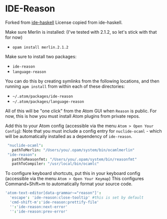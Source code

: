 # IDE-Reason

Forked from [ide-haskell](https://github.com/atom-haskell/ide-haskell)
License copied from ide-haskell.

Make sure Merlin is installed:
(I've tested with 2.1.2, so let's stick with that for now)
- `opam install merlin.2.1.2`


Make sure to install two packages:

- `ide-reason`
- `language-reason`

You can do this by creating symlinks from the following locations, and then running
`apm install` from within each of these directories:

- `~/.atom/packages/ide-reason`
- `~/.atom/packages/language-reason`

All of this will be "one click" from the Atom GUI when `Reason` is public. For now, this is how you must install Atom plugins from private repos.


Add this to your Atom config (accessible via the menu `Atom > Open Your Config`):
Note that you must include a config
entry for `nuclide-ocaml` - which will be automatically installed as a
dependency of `ide-reason`.

```cson
 "nuclide-ocaml":
   pathToMerlin: "/Users/you/.opam/system/bin/ocamlmerlin"
 "ide-reason":
   pathToReasonfmt: "/Users/you/.opam/system/bin/reasonfmt"
   pathToCompiler: "/usr/local/bin/ocamlc"
```


To configure keyboard shortcuts, put this in your keyboard config
(accessible via the menu `Atom > Open Your Keymap`)
This configures Command+Shift+m to automatically format your source
code.
```cson
'atom-text-editor[data-grammar~="reason"]':
  'escape': 'ide-reason:close-tooltip' #this is set by default
  'cmd-shift-m':'ide-reason:prettify-file'
  '':'ide-reason:next-error'
  '':'ide-reason:prev-error'

```

